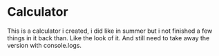 # Calculator
This is a calculator i created, i did like in summer but i not finished a few things in it back than.  Like the look of it. And still need to take away the version with console.logs.
